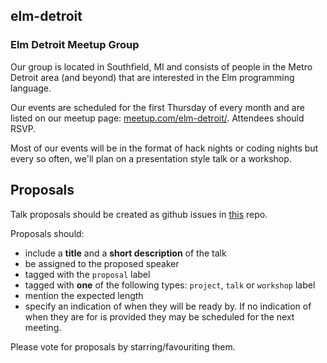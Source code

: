 ## elm-detroit

### Elm Detroit Meetup Group
Our group is located in Southfield, MI and consists of people in the Metro Detroit area (and beyond) that are interested in the Elm programming language.

Our events are scheduled for the first Thursday of every month and are listed on our meetup page: [meetup.com/elm-detroit/](https://www.meetup.com/elm-detroit/). Attendees should RSVP.

Most of our events will be in the format of hack nights or coding nights but every so often, we'll plan on a presentation style talk or a workshop.


## Proposals

Talk proposals should be created as github issues in [this](https://github.com/Elm-Detroit/elm-detroit/issues) repo.

Proposals should:
* include a **title** and a **short description** of the talk
* be assigned to the proposed speaker
* tagged with the `proposal` label
* tagged with **one** of the following types: `project`, `talk` or `workshop` label
* mention the expected length
* specify an indication of when they will be ready by. If no indication of when they are for is provided they may be scheduled for the next meeting.

Please vote for proposals by starring/favouriting them.
